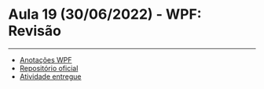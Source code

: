 # Aula 19 (30/06/2022) - WPF: Revisão

---
- [Anotações WPF](https://github.com/amandacbarreto/ManualCSharp/blob/main/Conteudo/WPF.md)
- [Repositório oficial](https://github.com/wssantanna/mercado-eletr-nico-0522cdmencn01bred/blob/main/19/ATIVIDADE.md)
- [Atividade entregue](https://github.com/amandacbarreto/Aula19_WPF_Revisao.git)
